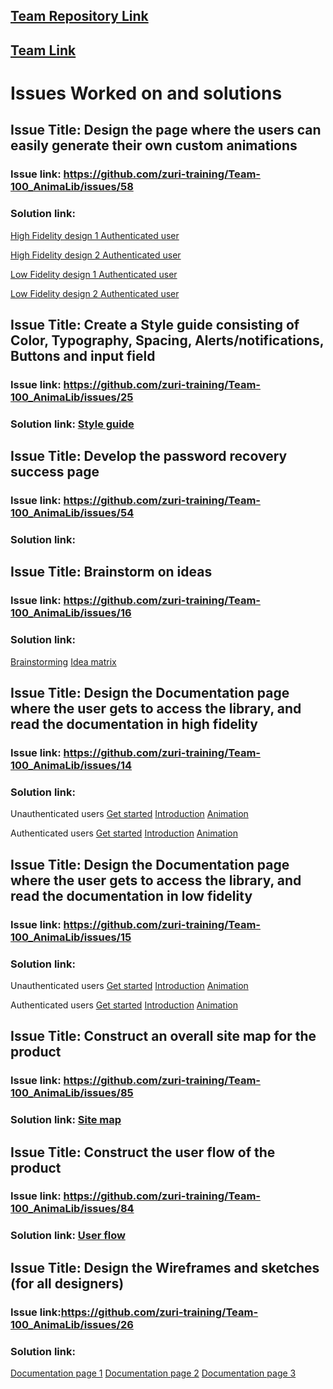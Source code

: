 ## [Team Repository Link](https://github.com/zuri-training/Team-100_AnimaLib)
## [Team Link](https://github.com/orgs/zuri-training/teams/team-100_animalib)

# Issues Worked on and solutions

## Issue Title: Design the page where the users can easily generate their own custom animations

### Issue link: https://github.com/zuri-training/Team-100_AnimaLib/issues/58

### Solution link: 
[High Fidelity design 1 Authenticated user](https://www.figma.com/file/VLaolzmNxT8lx7uBMsYVMz/Team-100_AnimaLib?node-id=2808%3A33547)

[High Fidelity design 2 Authenticated user]( https://www.figma.com/file/VLaolzmNxT8lx7uBMsYVMz/Team-100_AnimaLib?node-id=2808%3A33675)

[Low Fidelity design 1 Authenticated user](https://www.figma.com/file/VLaolzmNxT8lx7uBMsYVMz/Team-100_AnimaLib?node-id=2882%3A21226)

[Low Fidelity design 2 Authenticated user](https://www.figma.com/file/VLaolzmNxT8lx7uBMsYVMz/Team-100_AnimaLib?node-id=2882%3A21088)
               
            

## Issue Title: Create a Style guide consisting of Color, Typography, Spacing, Alerts/notifications, Buttons and input field

### Issue link: https://github.com/zuri-training/Team-100_AnimaLib/issues/25

### Solution link: [Style guide](https://www.figma.com/file/VLaolzmNxT8lx7uBMsYVMz/Team-100_AnimaLib?node-id=0%3A1)

## Issue Title: Develop the password recovery success page

### Issue link: https://github.com/zuri-training/Team-100_AnimaLib/issues/54

### Solution link:  


## Issue Title: Brainstorm on ideas

### Issue link: https://github.com/zuri-training/Team-100_AnimaLib/issues/16

### Solution link: 
[Brainstorming](https://www.figma.com/file/VLaolzmNxT8lx7uBMsYVMz/Team-100_AnimaLib?node-id=2880%3A27332)
[Idea matrix](https://www.figma.com/file/VLaolzmNxT8lx7uBMsYVMz/Team-100_AnimaLib?node-id=2730%3A47674)
              
              
              
## Issue Title: Design the Documentation page where the user gets to access the library, and read the documentation in high fidelity

### Issue link: https://github.com/zuri-training/Team-100_AnimaLib/issues/14

### Solution link: 
Unauthenticated users
[Get started](https://www.figma.com/file/VLaolzmNxT8lx7uBMsYVMz/Team-100_AnimaLib?node-id=2712%3A81283)
[Introduction](https://www.figma.com/file/VLaolzmNxT8lx7uBMsYVMz/Team-100_AnimaLib?node-id=3207%3A21520)
[Animation](https://www.figma.com/file/VLaolzmNxT8lx7uBMsYVMz/Team-100_AnimaLib?node-id=2712%3A81918)
               
Authenticated users
[Get started](https://www.figma.com/file/VLaolzmNxT8lx7uBMsYVMz/Team-100_AnimaLib?node-id=3222%3A21729)
[Introduction](https://www.figma.com/file/VLaolzmNxT8lx7uBMsYVMz/Team-100_AnimaLib?node-id=2712%3A82379)
[Animation](https://www.figma.com/file/VLaolzmNxT8lx7uBMsYVMz/Team-100_AnimaLib?node-id=2712%3A82149)



## Issue Title: Design the Documentation page where the user gets to access the library, and read the documentation in low fidelity

### Issue link: https://github.com/zuri-training/Team-100_AnimaLib/issues/15

### Solution link: 
Unauthenticated users
[Get started](https://www.figma.com/file/VLaolzmNxT8lx7uBMsYVMz/Team-100_AnimaLib?node-id=2882%3A17241)
[Introduction](https://www.figma.com/file/VLaolzmNxT8lx7uBMsYVMz/Team-100_AnimaLib?node-id=2882%3A17554)
[Animation](https://www.figma.com/file/VLaolzmNxT8lx7uBMsYVMz/Team-100_AnimaLib?node-id=2882%3A17330)
               
Authenticated users
[Get started](https://www.figma.com/file/VLaolzmNxT8lx7uBMsYVMz/Team-100_AnimaLib?node-id=2882%3A26483)
[Introduction](https://www.figma.com/file/VLaolzmNxT8lx7uBMsYVMz/Team-100_AnimaLib?node-id=2882%3A26796)
[Animation](https://www.figma.com/file/VLaolzmNxT8lx7uBMsYVMz/Team-100_AnimaLib?node-id=2882%3A26572)

## Issue Title: Construct an overall site map for the product

### Issue link: https://github.com/zuri-training/Team-100_AnimaLib/issues/85

### Solution link: [Site map](https://www.figma.com/file/VLaolzmNxT8lx7uBMsYVMz/Team-100_AnimaLib?node-id=2730%3A47580)



## Issue Title: Construct the user flow of the product 

### Issue link: https://github.com/zuri-training/Team-100_AnimaLib/issues/84

### Solution link: [User flow](https://www.figma.com/file/VLaolzmNxT8lx7uBMsYVMz/Team-100_AnimaLib?node-id=2730%3A47582)


## Issue Title: Design the Wireframes and sketches (for all designers) 

### Issue link:https://github.com/zuri-training/Team-100_AnimaLib/issues/26

### Solution link: 
[Documentation page 1](https://www.figma.com/file/VLaolzmNxT8lx7uBMsYVMz/Team-100_AnimaLib?node-id=2882%3A24704)
[Documentation page 2](https://www.figma.com/file/VLaolzmNxT8lx7uBMsYVMz/Team-100_AnimaLib?node-id=2882%3A24881)
[Documentation page 3](https://www.figma.com/file/VLaolzmNxT8lx7uBMsYVMz/Team-100_AnimaLib?node-id=2882%3A24774)
